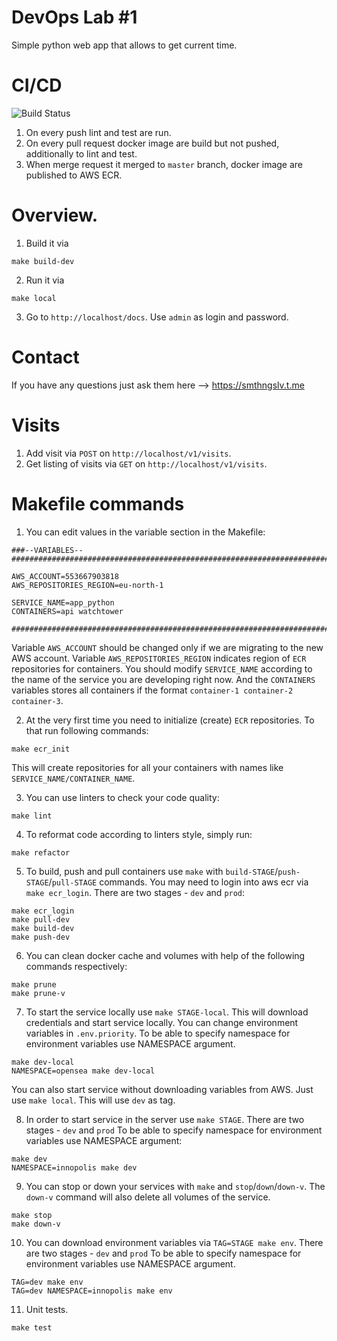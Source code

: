 # DevOps Lab #1
Simple python web app that allows to get current time.

# CI/CD
![Build Status](https://github.com/smthngslv/iu-devops-labs/actions/workflows/python.yml/badge.svg)
1. On every push lint and test are run.
2. On every pull request docker image are build but not pushed, additionally to lint and test.
3. When merge request it merged to `master` branch, docker image are published to AWS ECR.

# Overview.
1. Build it via
```shell
make build-dev
```

2. Run it via
```shell
make local
```

3. Go to `http://localhost/docs`. Use `admin` as login and password.

# Contact
If you have any questions just ask them here --> https://smthngslv.t.me


# Visits
1. Add visit via `POST` on `http://localhost/v1/visits`.
2. Get listing of visits via `GET` on `http://localhost/v1/visits`.

# Makefile commands

1. You can edit values in the variable section in the Makefile:
```shell
###--VARIABLES--########################################################################################################

AWS_ACCOUNT=553667903818
AWS_REPOSITORIES_REGION=eu-north-1

SERVICE_NAME=app_python
CONTAINERS=api watchtower

########################################################################################################################
```

Variable `AWS_ACCOUNT` should be changed only if we are migrating to the new AWS account. Variable 
`AWS_REPOSITORIES_REGION` indicates region of `ECR` repositories for containers. You should modify `SERVICE_NAME`
according to the name of the service you are developing right now. And the `CONTAINERS` variables stores all containers
if the format `container-1 container-2 container-3`.

2. At the very first time you need to initialize (create) `ECR` repositories. To that run following commands:
```shell
make ecr_init
```

This will create repositories for all your containers with names like `SERVICE_NAME/CONTAINER_NAME`.

3. You can use linters to check your code quality:
```shell
make lint
```

4. To reformat code according to linters style, simply run:
```shell
make refactor
```

5. To build, push and pull containers use `make` with `build-STAGE`/`push-STAGE`/`pull-STAGE` commands. You may need to login into
aws ecr via `make ecr_login`. There are two stages - `dev` and `prod`:
```shell
make ecr_login
make pull-dev
make build-dev
make push-dev
```

6. You can clean docker cache and volumes with help of the following commands respectively:
```shell
make prune
make prune-v
```

7. To start the service locally use `make STAGE-local`. This will download credentials and start service locally. You
can change environment variables in `.env.priority`. To be able to specify namespace for environment variables use
NAMESPACE argument.
```shell
make dev-local
NAMESPACE=opensea make dev-local
```

You can also start service without downloading variables from AWS. Just use `make local`. This will use `dev` as tag.

8. In order to start service in the server use `make STAGE`. There are two stages - `dev` and `prod` To be able to 
specify namespace for environment variables use NAMESPACE argument:
```shell
make dev
NAMESPACE=innopolis make dev
```

9. You can stop or down your services with `make` and `stop`/`down`/`down-v`. The `down-v` command will also delete all
volumes of the service.
```shell
make stop
make down-v
```

10. You can download environment variables via `TAG=STAGE make env`. There are two stages - `dev` and `prod` To be able 
to specify namespace for environment variables use NAMESPACE argument.
```shell
TAG=dev make env
TAG=dev NAMESPACE=innopolis make env
```

11. Unit tests.
```shell
make test
```
